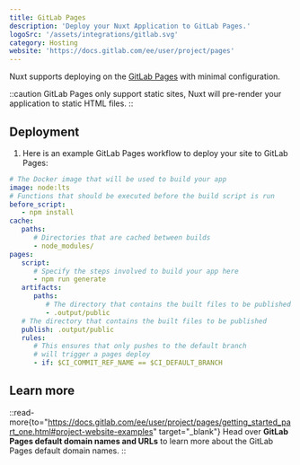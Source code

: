 ```yaml
---
title: GitLab Pages
description: 'Deploy your Nuxt Application to GitLab Pages.'
logoSrc: '/assets/integrations/gitlab.svg'
category: Hosting
website: 'https://docs.gitlab.com/ee/user/project/pages'
---
```


Nuxt supports deploying on the [GitLab Pages](https://docs.gitlab.com/ee/user/project/pages) with minimal configuration.

::caution
GitLab Pages only support static sites, Nuxt will pre-render your application to static HTML files.
::

## Deployment

1. Here is an example GitLab Pages workflow to deploy your site to GitLab Pages:

```yaml [.gitlab-ci.yml]
# The Docker image that will be used to build your app
image: node:lts
# Functions that should be executed before the build script is run
before_script:
   - npm install
cache:
   paths:
      # Directories that are cached between builds
      - node_modules/
pages:
   script:
      # Specify the steps involved to build your app here
      - npm run generate
   artifacts:
      paths:
         # The directory that contains the built files to be published
         - .output/public
   # The directory that contains the built files to be published
   publish: .output/public
   rules:
      # This ensures that only pushes to the default branch 
      # will trigger a pages deploy
      - if: $CI_COMMIT_REF_NAME == $CI_DEFAULT_BRANCH
```

## Learn more

::read-more{to="https://docs.gitlab.com/ee/user/project/pages/getting_started_part_one.html#project-website-examples" target="_blank"}
Head over **GitLab Pages default domain names and URLs** to learn more about the GitLab Pages default domain names.
::
